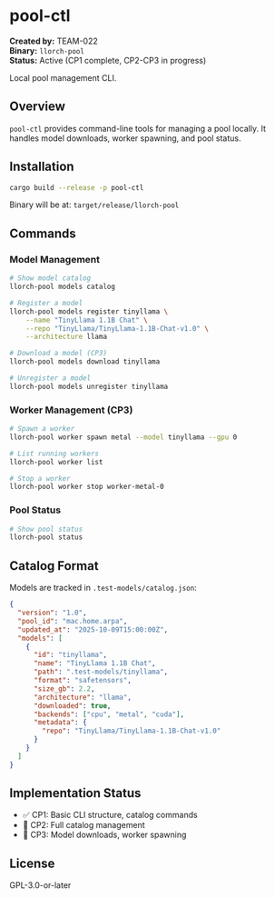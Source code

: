 # pool-ctl

**Created by:** TEAM-022  
**Binary:** `llorch-pool`  
**Status:** Active (CP1 complete, CP2-CP3 in progress)

Local pool management CLI.

## Overview

`pool-ctl` provides command-line tools for managing a pool locally. It handles model downloads, worker spawning, and pool status.

## Installation

```bash
cargo build --release -p pool-ctl
```

Binary will be at: `target/release/llorch-pool`

## Commands

### Model Management

```bash
# Show model catalog
llorch-pool models catalog

# Register a model
llorch-pool models register tinyllama \
    --name "TinyLlama 1.1B Chat" \
    --repo "TinyLlama/TinyLlama-1.1B-Chat-v1.0" \
    --architecture llama

# Download a model (CP3)
llorch-pool models download tinyllama

# Unregister a model
llorch-pool models unregister tinyllama
```

### Worker Management (CP3)

```bash
# Spawn a worker
llorch-pool worker spawn metal --model tinyllama --gpu 0

# List running workers
llorch-pool worker list

# Stop a worker
llorch-pool worker stop worker-metal-0
```

### Pool Status

```bash
# Show pool status
llorch-pool status
```

## Catalog Format

Models are tracked in `.test-models/catalog.json`:

```json
{
  "version": "1.0",
  "pool_id": "mac.home.arpa",
  "updated_at": "2025-10-09T15:00:00Z",
  "models": [
    {
      "id": "tinyllama",
      "name": "TinyLlama 1.1B Chat",
      "path": ".test-models/tinyllama",
      "format": "safetensors",
      "size_gb": 2.2,
      "architecture": "llama",
      "downloaded": true,
      "backends": ["cpu", "metal", "cuda"],
      "metadata": {
        "repo": "TinyLlama/TinyLlama-1.1B-Chat-v1.0"
      }
    }
  ]
}
```

## Implementation Status

- ✅ CP1: Basic CLI structure, catalog commands
- 🚧 CP2: Full catalog management
- 🚧 CP3: Model downloads, worker spawning

## License

GPL-3.0-or-later
